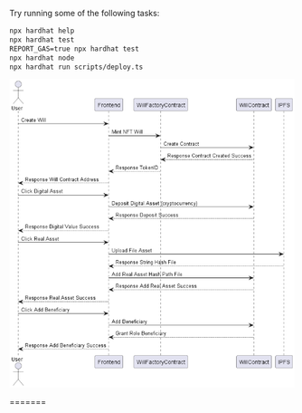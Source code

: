 
Try running some of the following tasks:

```shell
npx hardhat help
npx hardhat test
REPORT_GAS=true npx hardhat test
npx hardhat node
npx hardhat run scripts/deploy.ts
```
<img src= "./out/uml/createWill/createWill.png" />

=======


